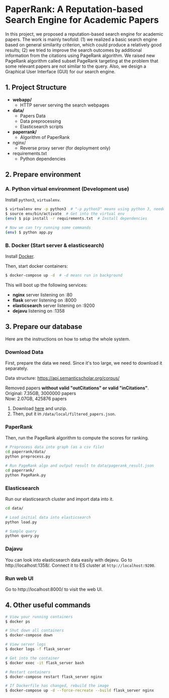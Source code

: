 # PaperRank: A Reputation-based Search Engine for Academic Papers

In this project, we proposed a reputation-based search engine for academic papers. The work is mainly twofold: (1) we realized a basic search engine based on general similarity criterion, which could produce a relatively good results; (2) we tried to improve the search outcomes by additional information from the citations using PageRank algorithm. We raised new PageRank algorithm called subset PageRank targeting at the problem that some relevant papers are not similar to the query. Also, we design a Graphical User Interface (GUI) for our search engine.

## 1. Project Structure

- **webapp/**
  - HTTP server serving the search webpages
- **data/**
  - Papers Data
  - Data preprocessing
  - Elasticsearch scripts
- **paperrank/**
  - Algorithm of PaperRank
- nginx/
  - Reverse proxy server (for deployment only)
- requirements.txt
  - Python dependencies

## 2. Prepare environment

### A. Python virtual environment (Development use)

Install `python3`, `virtualenv`.

```bash
$ virtualenv env -p python3  # "-p python3" means using python 3, needed if you have python 2 as global default
$ source env/bin/activate  # Get into the virtual env
(env) $ pip install -r requirements.txt  # Install dependencies

# Now we can try running some commands
(env) $ python app.py
```

### B. Docker (Start server & elasticsearch)

Install [Docker](https://www.docker.com/get-started).

Then, start docker containers:

```bash
$ docker-compose up -d  # -d means run in background
```

This will boot up the following services:

- **nginx** server listening on :80
- **flask** server listening on :8000
- **elasticsearch** server listening on :9200
- **dejavu** listening on :1358

## 3. Prepare our database

Here are the instructions on how to setup the whole system.

### Download Data

First, prepare the data we need. Since it's too large, we need to download it separately.

Data structure: https://api.semanticscholar.org/corpus/

Removed papers **without valid "outCitations" or valid "inCitations"**.  
Original: 7.35GB, 3000000 papers  
Now: 2.07GB, 425876 papers

1. Download [here](https://drive.google.com/open?id=1VvaRUU4qhq_LE3723G3__O1Fap51b1D_) and unzip.
2. Then, put it in `/data/local/filtered_papers.json`.

### PaperRank

Then, run the PageRank algorithm to compute the scores for ranking.

```bash
# Preprocess data into graph (as a csv file)
cd paperrank/data/
python preprocess.py

# Run PageRank algo and output result to data/pagerank_result.json
cd paperrank/
python PageRank.py
```

### Elasticsearch

Run our elasticsearch cluster and import data into it.

```bash
cd data/

# Load initial data into elasticsearch
python load.py

# Sample query
python query.py
```

### Dajavu

You can look into elasticsearch data easily with dejavu. Go to http://localhost:1358/. Connect it to ES cluster at `http://localhost:9200`.

### Run web UI

Go to http://localhost:8000/ to visit the web UI.


## 4. Other useful commands

```bash
# View your running containers
$ docker ps

# Shut down all containers
$ docker-compose down

# View server logs
$ docker logs -f flask_server

# Get into the container
$ docker exec -it flask_server bash

# Restart containers
$ docker-compose restart flask_server nginx

# If Dockerfile has changed, rebuild the image
$ docker-compose up -d --force-recreate --build flask_server nginx
```
